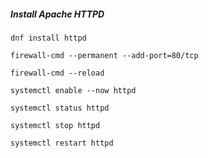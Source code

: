 ##### Install Apache HTTPD
```dnf install httpd```

```firewall-cmd --permanent --add-port=80/tcp```

```firewall-cmd --reload```

```systemctl enable --now httpd```

```systemctl status httpd```

```systemctl stop httpd```

```systemctl restart httpd```
